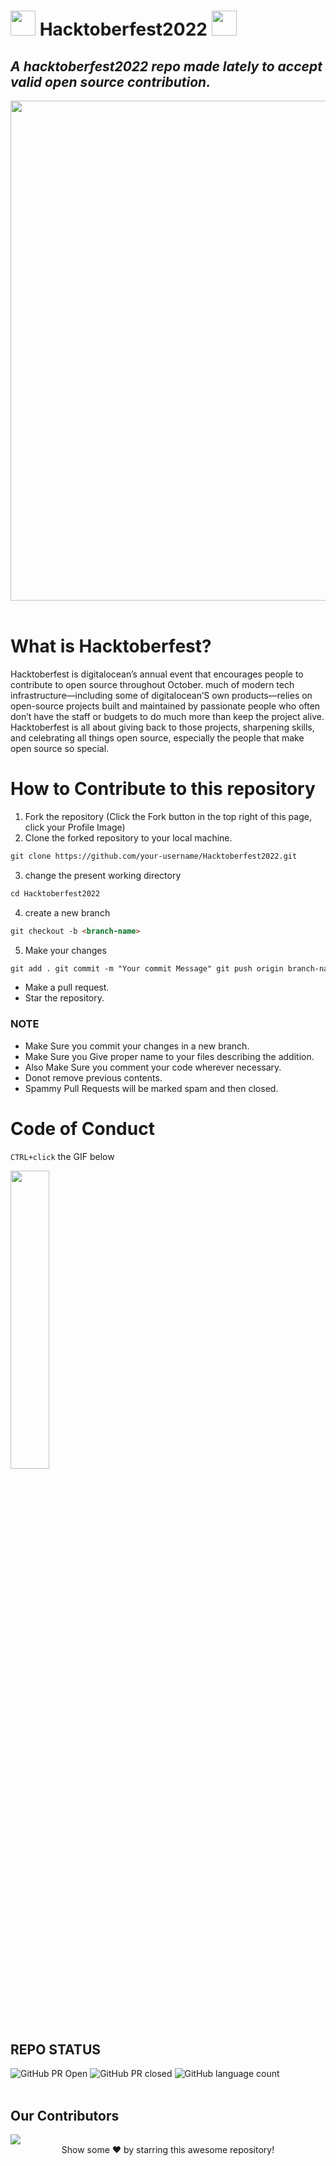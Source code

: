 # <img src="https://octodex.github.com/images/original.png" width="40"/> Hacktoberfest2022 <img src="https://octodex.github.com/images/original.png" width="40"/>

## _A hacktoberfest2022 repo made lately to accept valid open source contribution._

<div align="center">
<img src= "https://external-preview.redd.it/d_6uprRJpBPS9-1ExJsjCWbbrQrHg8V1DxvTmCsSpH0.jpg?width=640&crop=smart&auto=webp&s=c86d4993194a52f9b1e39ccd6a929d532f380bf7" width= "800"/>
</div>
<br>

# What is Hacktoberfest?

Hacktoberfest is digitalocean’s annual event that encourages people to contribute to open source throughout October. much of modern tech infrastructure—including some of digitalocean’S own products—relies on open-source projects built and maintained by passionate people who often don’t have the staff or budgets to do much more than keep the project alive. Hacktoberfest is all about giving back to those projects, sharpening skills, and celebrating all things open source, especially the people that make open source so special.

# How to Contribute to this repository

1. Fork the repository (Click the Fork button in the top right of this page,
   click your Profile Image)
2. Clone the forked repository to your local machine.

```markdown
git clone https://github.com/your-username/Hacktoberfest2022.git
```

3. change the present working directory

```markdown
cd Hacktoberfest2022
```

4. create a new branch

```markdown
git checkout -b <branch-name>
```

5. Make your changes

```markdown
git add . git commit -m "Your commit Message" git push origin branch-name
```

- Make a pull request.
- Star the repository.

### NOTE

- Make Sure you commit your changes in a new branch.
- Make Sure you Give proper name to your files describing the addition.
- Also Make Sure you comment your code wherever necessary.
- Donot remove previous contents.
- Spammy Pull Requests will be marked spam and then closed.

# Code of Conduct

`CTRL+click` the GIF below

<p><a href="https://github.com/1teacher1/Hacktoberfest2022/blob/main/CODEOFCONDUCT.md"><img width=35% src="https://media.giphy.com/media/qHRwTyhWIj4UU/200w_d.gif"></a></p>

## REPO STATUS

![GitHub PR Open](https://img.shields.io/github/issues-pr/1teacher1/Hacktoberfest2022?style=for-the-badge&color=aqua)
![GitHub PR closed](https://img.shields.io/github/issues-pr-closed-raw/1teacher1/Hacktoberfest2022?style=for-the-badge&color=blue)
![GitHub language count](https://img.shields.io/github/languages/count/1teacher1/Hacktoberfest2022?style=for-the-badge&color=brightgreen)
<br><br>

## Our Contributors

<a href="https://github.com/1teacher1/Hacktoberfest2022/graphs/contributors">
  <img src="https://contrib.rocks/image?repo=1teacher1/Hacktoberfest2022" />
</a>

<br>
<div align="center">
Show some ❤️ by starring this awesome repository!
</div>

